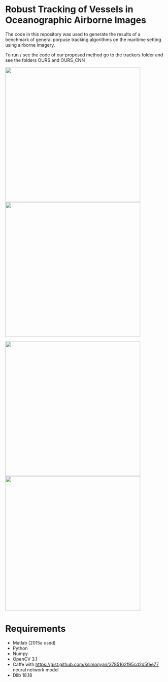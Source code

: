 

# Robust Tracking of Vessels in Oceanographic Airborne Images

The code in this repository was used to generate the results of a benchmark of general porpuse tracking algorithms on the maritime setting using airborne imagery.

To run / see the code of our proposed method go to the trackers folder and see the folders OURS and OURS_CNN

<img src="http://imageshack.com/a/img924/648/scQuoA.png" width="425"/> <img src="http://imageshack.com/a/img921/4269/mLQFyd.png" width="425"/> 

<img src="http://imageshack.com/a/img924/6910/mcFCVi.png" width="425"/> <img src="http://imageshack.com/a/img922/6995/s2erO4.png" width="425"/> 

# Requirements

- Matlab (2015a used)
- Python 
- Numpy
- OpenCV 3.1
- Caffe with https://gist.github.com/ksimonyan/3785162f95cd2d5fee77 neural network model
- Dlib 18.18




